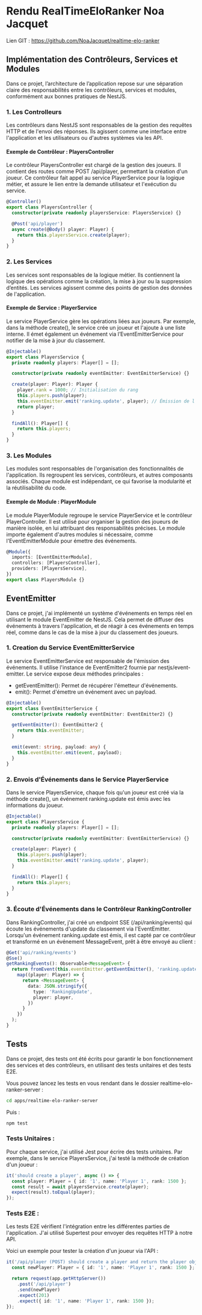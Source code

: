 # Rendu RealTimeEloRanker Noa Jacquet

Lien GIT : https://github.com/NoaJacquet/realtime-elo-ranker

## Implémentation des Contrôleurs, Services et Modules

Dans ce projet, l’architecture de l’application repose sur une séparation claire des responsabilités entre les contrôleurs, services et modules, conformément aux bonnes pratiques de NestJS.

### 1. Les Controlleurs

Les contrôleurs dans NestJS sont responsables de la gestion des requêtes HTTP et de l'envoi des réponses. Ils agissent comme une interface entre l'application et les utilisateurs ou d'autres systèmes via les API.

#### Exemple de Contrôleur : PlayersController

Le contrôleur PlayersController est chargé de la gestion des joueurs. Il contient des routes comme POST /api/player, permettant la création d'un joueur. Ce contrôleur fait appel au service PlayerService pour la logique métier, et assure le lien entre la demande utilisateur et l'exécution du service.

```ts
@Controller()
export class PlayersController {
  constructor(private readonly playersService: PlayersService) {}

  @Post('api/player')
  async create(@Body() player: Player) {
    return this.playersService.create(player);
  }
}
```
### 2. Les Services

Les services sont responsables de la logique métier. Ils contiennent la logique des opérations comme la création, la mise à jour ou la suppression d’entités. Les services agissent comme des points de gestion des données de l'application.

#### Exemple de Service : PlayerService

Le service PlayerService gère les opérations liées aux joueurs. Par exemple, dans la méthode create(), le service crée un joueur et l'ajoute à une liste interne. Il émet également un événement via l’EventEmitterService pour notifier de la mise à jour du classement.

```ts
@Injectable()
export class PlayersService {
  private readonly players: Player[] = [];

  constructor(private readonly eventEmitter: EventEmitterService) {}

  create(player: Player): Player {
    player.rank = 1000; // Initialisation du rang
    this.players.push(player);
    this.eventEmitter.emit('ranking.update', player); // Émission de l'événement
    return player;
  }

  findAll(): Player[] {
    return this.players;
  }
}
```

### 3. Les Modules

Les modules sont responsables de l'organisation des fonctionnalités de l'application. Ils regroupent les services, contrôleurs, et autres composants associés. Chaque module est indépendant, ce qui favorise la modularité et la réutilisabilité du code.

#### Exemple de Module : PlayerModule

Le module PlayerModule regroupe le service PlayerService et le contrôleur PlayerController. Il est utilisé pour organiser la gestion des joueurs de manière isolée, en lui attribuant des responsabilités précises. Le module importe également d'autres modules si nécessaire, comme l'EventEmitterModule pour émettre des événements.

```ts
@Module({
  imports: [EventEmitterModule],
  controllers: [PlayersController],
  providers: [PlayersService],
})
export class PlayersModule {}
```

## EventEmitter

Dans ce projet, j'ai implémenté un système d'événements en temps réel en utilisant le module EventEmitter de NestJS. Cela permet de diffuser des événements à travers l'application, et de réagir à ces événements en temps réel, comme dans le cas de la mise à jour du classement des joueurs.


### 1. Creation du Service EventEmitterService

Le service EventEmitterService est responsable de l'émission des événements. Il utilise l'instance de EventEmitter2 fournie par nestjs/event-emitter. Le service expose deux méthodes principales :

- getEventEmitter(): Permet de récupérer l'émetteur d'événements.
- emit(): Permet d'émettre un événement avec un payload.

```ts
@Injectable()
export class EventEmitterService {
  constructor(private readonly eventEmitter: EventEmitter2) {}

  getEventEmitter(): EventEmitter2 {
    return this.eventEmitter;
  }

  emit(event: string, payload: any) {
    this.eventEmitter.emit(event, payload);
  }
}
```
### 2. Envois d'Événements dans le Service PlayerService

Dans le service PlayersService, chaque fois qu'un joueur est créé via la méthode create(), un événement ranking.update est émis avec les informations du joueur.

```ts
@Injectable()
export class PlayersService {
  private readonly players: Player[] = [];

  constructor(private readonly eventEmitter: EventEmitterService) {}

  create(player: Player) {
    this.players.push(player);
    this.eventEmitter.emit('ranking.update', player);
  }

  findAll(): Player[] {
    return this.players;
  }
}
```
### 3. Écoute d'Événements dans le Contrôleur RankingController

Dans RankingController, j'ai créé un endpoint SSE (/api/ranking/events) qui écoute les événements d'update du classement via l'EventEmitter. Lorsqu'un événement ranking.update est émis, il est capté par ce contrôleur et transformé en un événement MessageEvent, prêt à être envoyé au client : 

```ts
@Get('api/ranking/events')
@Sse()
getRankingEvents(): Observable<MessageEvent> {
  return fromEvent(this.eventEmitter.getEventEmitter(), 'ranking.update').pipe(
    map((player: Player) => {
      return <MessageEvent> {
        data: JSON.stringify({
          type: 'RankingUpdate',
          player: player,
        })
      }
    })
  );
}
```

## Tests

Dans ce projet, des tests ont été écrits pour garantir le bon fonctionnement des services et des contrôleurs, en utilisant des tests unitaires et des tests E2E.

Vous pouvez lancez les tests en vous rendant dans le dossier realtime-elo-ranker-server : 

```bash
cd apps/realtime-elo-ranker-server
```

Puis :

```bash
npm test
```

### Tests Unitaires :

Pour chaque service, j'ai utilisé Jest pour écrire des tests unitaires. Par exemple, dans le service PlayersService, j'ai testé la méthode de création d'un joueur :

```ts
it('should create a player', async () => {
  const player: Player = { id: '1', name: 'Player 1', rank: 1500 };
  const result = await playersService.create(player);
  expect(result).toEqual(player);
});
```

### Tests E2E :

Les tests E2E vérifient l'intégration entre les différentes parties de l'application. J'ai utilisé Supertest pour envoyer des requêtes HTTP à notre API.

Voici un exemple pour tester la création d'un joueur via l'API :

```ts
it('/api/player (POST) should create a player and return the player object', () => {
  const newPlayer: Player = { id: '1', name: 'Player 1', rank: 1500 };

  return request(app.getHttpServer())
    .post('/api/player')
    .send(newPlayer)
    .expect(201)
    .expect({ id: '1', name: 'Player 1', rank: 1500 });
});
```